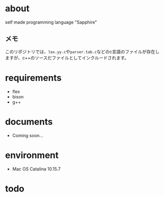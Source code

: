 # about
self made programming language "Sapphire"

## メモ
このリポジトリでは、`lex.yy.c`や`parser.tab.c`などのc言語のファイルが存在しますが、c++のソースだファイルとしてインクルードされます。

# requirements
- flex
- bison
- g++

# documents
- Coming soon...

# environment
- Mac OS Catalina 10.15.7

# todo
